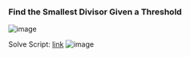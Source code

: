 <h3> Find the Smallest Divisor Given a Threshold </h3>

![image](https://github.com/h4ckyou/h4ckyou.github.io/assets/127159644/5696e15e-ce37-4b75-9c0c-bb87bdb290c6)

Solve Script: [link]()
![image](https://github.com/h4ckyou/h4ckyou.github.io/assets/127159644/dbc6e825-45f0-41c9-a1cc-e954bd762eb0)
